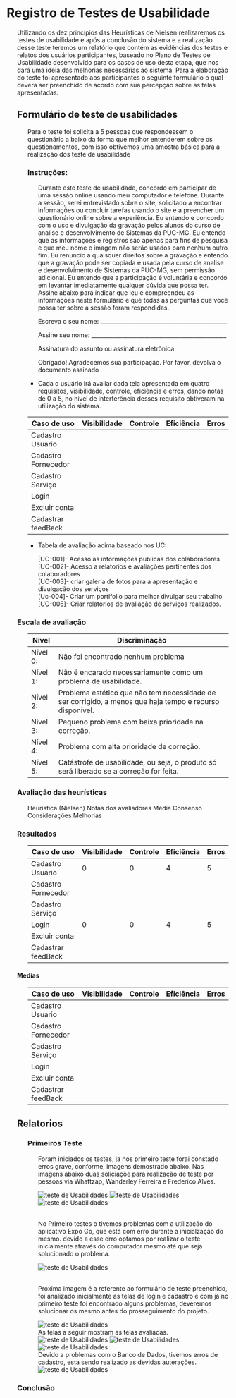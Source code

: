 # Registro de Testes de Usabilidade

<ol>

  Utilizando os dez princípios das Heurísticas de Nielsen realizaremos os testes de usabilidade e após a conclusão do sistema e a realização desse teste teremos um relatório que contém as evidências dos testes e relatos dos usuários participantes, baseado no Plano de Testes de Usabilidade desenvolvido para os casos de uso desta etapa, que nos dará uma ideia das melhorias necessárias ao sistema. 
Para  a elaboração do teste foi apresentado aos participantes o seguinte formulário o qual devera ser preenchido de acordo com sua percepção sobre as telas apresentadas. 

##  Formulário de teste de usabilidades
<ol>
  
Para o teste foi solicita a 5 pessoas que respondessem o questionário a baixo da forma que melhor entenderem sobre os questionamentos, com isso obtivemos uma amostra básica para a realização dos teste de usabilidade 

### Instruções: 
<ol>
  
Durante este teste de usabilidade, concordo em participar de uma sessão online usando meu computador e telefone. Durante a sessão, serei entrevistado sobre o site, solicitado a encontrar informações ou concluir tarefas usando o site e a preencher um questionário online sobre a experiência.
Eu entendo e concordo com o uso e divulgação da gravação pelos alunos do curso de analise e desenvolvimento de Sistemas da PUC-MG. Eu entendo que as informações e registros são apenas para fins de pesquisa e que meu nome e imagem não serão usados para nenhum outro fim. Eu renuncio a quaisquer direitos sobre a gravação e entendo que a gravação pode ser copiada e usada pela curso de analise e desenvolvimento de Sistemas da PUC-MG, sem permissão adicional.
Eu entendo que a participação é voluntária e concordo em levantar imediatamente qualquer dúvida que possa ter.
Assine abaixo para indicar que leu e compreendeu as informações neste formulário e que todas as perguntas que você possa ter sobre a sessão foram respondidas.
	
Escreva o seu nome: _____________________________________________

Assine seu nome: ________________________________________________

Assinatura do assunto ou assinatura eletrônica <seu nome>

Obrigado!
Agradecemos sua participação.
Por favor, devolva o documento assinado 
</ol>
  
* Cada  o usuário irá avaliar cada tela apresentada em quatro requisitos, visibilidade,  controle, eficiência e erros, dando notas de 0 a 5, no nível de interferência desses requisito obtiveram na utilização do sistema.   

|Caso de uso        |	Visibilidade|	Controle| Eficiência|	Erros|
|-------------------|-------------|---------|-----------|------|
Cadastro Usuario		|             |         |           |      |		
Cadastro Fornecedor |             |         |           |      |
Cadastro Serviço    |             |         |           |      |
Login			          |             |         |           |      |				
Excluir conta       |             |         |           |      |				
Cadastrar feedBack  |             |         |           |      |				

  * Tabela de avaliação acima baseado nos UC:
  <ol>
    
[UC-001]- Acesso às informações publicas dos colaboradores</br>
[UC-002]- Acesso a relatorios e avaliações pertinentes dos colaboradores</br>
[UC-003]- criar galeria de fotos para a apresentação e divulgação dos serviços</br>
[Uc-004]- Criar um portifolio para melhor divulgar seu trabalho</br>
[UC-005]- Criar relatorios de avaliação de serviços realizados.
</ol>
</ol>
  
### Escala de avaliação
<ol>

|Nivel|Discriminação|  
|---------|-----------|  
|Nível 0: |Não foi encontrado nenhum problema| 
|Nível 1: |Não é encarado necessariamente como um problema de usabilidade.| 
|Nível 2: |Problema estético que não tem necessidade de ser corrigido, a menos que haja tempo e recurso disponível.| 
|Nível 3: |Pequeno problema com baixa prioridade na correção.| 
|Nível 4: |Problema com alta prioridade de correção.| 
|Nível 5:	|Catástrofe de usabilidade, ou seja, o produto só será liberado se a correção for feita.| 
</ol>

### Avaliação das heurísticas
<ol>
  
Heurística (Nielsen)	Notas dos avaliadores	Média	Consenso	Considerações	Melhorias
</ol>
  
### Resultados
<ol>

|Caso de uso        |Visibilidade |Controle | Eficiência| Erros|
|-------------------|-------------|---------|-----------|------|
Cadastro Usuario    | 0           | 0       |4          |5     |		
Cadastro Fornecedor |             |         |           |      |
Cadastro Serviço    |             |         |           |      |
Login		    | 0           | 0       |4          |5     |				
Excluir conta       |             |         |           |      |				
Cadastrar feedBack  |             |         |           |      |	
</ol>
	
#### Medias 
<ol>
  
|Caso de uso        |	Visibilidade|	Controle| Eficiência|	Erros|
|-------------------|-------------|---------|-----------|------|
Cadastro Usuario		|             |         |           |      |		
Cadastro Fornecedor |             |         |           |      |
Cadastro Serviço    |             |         |           |      |
Login			          |             |         |           |      |				
Excluir conta       |             |         |           |      |				
Cadastrar feedBack  |             |         |           |      |	
	
 	
</ol>

## Relatorios
<ol>
	
### Primeiros Teste
<ol>
	Foram iniciados os testes, ja nos primeiro teste forai constado erros grave, conforme, imagens demostrado abaixo.
	Nas imagens abaixo duas soliciaçõe para realização de teste por pessoas via Whattzap, Wanderley Ferreira e Frederico Alves.

![teste de Usabilidades](img/05-conversa%20Wnaderley.jpeg)
![teste de Usabilidades](img/06-Conversa%20Fred.jpeg)
![teste de Usabilidades](img/06.1-%20Conversa%20Fred.jpeg)
	
</br>No Primeiro testes o tivemos problemas com a utilização do aplicativo Expo Go, que está com erro durante a inicialzação do mesmo. devido a esse erro optamos por realizar o teste inicialmente através do computador mesmo até que seja solucionado o problema.
	
![teste de Usabilidades](img/04-Tela%20erro%20Expo%20Go.jpeg)
	
</br>Proxima imagem é a referente ao formulário de teste preenchido, foi analizado inicialmente as telas de login e cadastro e com já no primeiro teste foi encontrado alguns problemas, deveremos solucionar os mesmo antes do prosseguimento do projeto.		

![teste de Usabilidades](img/07-Formulario%20Frederico.jpeg)
</br> As telas a seguir mostram as telas avaliadas.	
![teste de Usabilidades](img/01-Tela%20de%20Login.jpeg)
![teste de Usabilidades](img/02-Tela%20de%20Cadastro.jpeg)
![teste de Usabilidades](img/03-tela%20de%20cadastro.jpeg)
</br>Devido a problemas com o Banco de Dados, tivemos erros de cadastro, esta sendo realizado as devidas auterações. 
![teste de Usabilidades](img/03.1-Tela%20erro%20Cadastro.jpeg)
	
</ol>
	
</ol>
  
### Conclusão	
<ol>	

</ol>	
	
	
</ol>
</ol>

